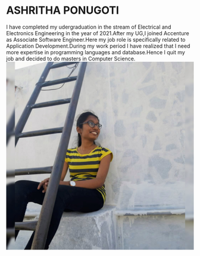 # ASHRITHA PONUGOTI
I have completed my udergraduation in the stream of Electrical and Electronics Engineering in the year of 2021.After my UG,I joined Accenture as Associate Software Engineer.Here my job role is specifically related to Application Development.During my work period I have realized that I need more expertise in programming languages and database.Hence I quit my job and decided to do masters in Computer Science.
<br>![selfpic](SquarePic_20190531_20133421.jpg)